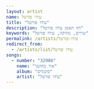 ```yaml
---
layout: artist
name: עידו פורטל
title: "עידו פורטל"
description: "דף האמן עידו פורטל"
keywords: "שירים, מוזיקה, עידו פורטל"
permalink: /artists/עידו-פורטל
redirect_from:
  - /artists/list/עידו פורטל
songs:
  - number: "32986"
    name: "אור בחושך"
    album: "סינגלים"
    artist: "עידו פורטל"
---
```

